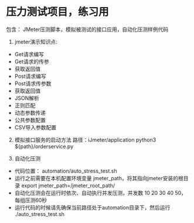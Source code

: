# 压力测试项目，练习用
包含： JMeter压测脚本，模拟被测试的接口应用，自动化压测样例代码

1. jmeter演示知识点:
- Get请求编写
- Get请求的传参
- 获取返回值
- Post请求编写
- Post请求传参数
- 获取返回值
- JSON解析
- 正则匹配
- 动态参数传递
- 公共参数配置
- CSV导入参数配置

2. 模拟接口服务的启动方法
路径：iJmeter/application
python3 ${path}/orderservice.py

3. 自动化压测
- 代码位置： automation/auto_stress_test.sh
- 运行之前需要在本机配置环境变量 jmeter_path，将其指向jmeter安装的根目录
    export jmeter_path=/jmeter_root_path/
- 自动化压测会在运行时依次、自动执行并发压测，并发数 10 20 30 40 50， 每组压测60秒
- 运行代码的时候请先确保当前路径处于automation目录下，然后运行 ./auto_stress_test.sh
